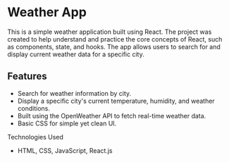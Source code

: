 # Weather App
This is a simple weather application built using React. The project was created to help understand and practice the core concepts of React, such as components, state, and hooks.
The app allows users to search for and display current weather data for a specific city.

## Features
- Search for weather information by city.
- Display a specific city's current temperature, humidity, and weather conditions.
- Built using the OpenWeather API to fetch real-time weather data.
- Basic CSS for simple yet clean UI.

Technologies Used
- HTML, CSS, JavaScript, React.js
